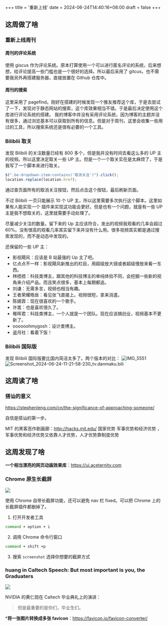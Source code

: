 +++
title = '重新上线'
date = 2024-06-24T14:40:16+08:00
draft = false
+++

## 这周做了啥

### 重新上线周刊

#### 周刊的评论系统

使用 giscus 作为评论系统。原本打算使用一个可以进行匿名评论的系统，后来想想，给评论提高一些门槛也是一个很好的选择。所以最后采用了 gitcus，也不需要我另外再搭建服务器，直接放置在 Github 仓库中。

#### 周刊的搜索

这里采用了 pagefind。刚好在搭建的时候发现一个推友推荐这个库，于是去尝试了一下，发现对于静态网站的搜索，这个库效果相当不错。于是最后决定使用这个库进行评论系统的搭建。
我的博客中并没有采用评论系统，因为博客的主题并没有很多，通过浏览基本可以获取到所有的信息。但是对于周刊，这里会收集一些用过的工具，所以搜索系统还是很有必要的一个工具。

### Biliblii 取关

发现 Bilibili 的关注数量已经有 800 多个，但是我并没有时间去看这么多的 UP 主的视频。所以这里决定取关一些 UP 主。但是一个一个取关实在是太麻烦了，于是我写了一个脚本来进行取关。

```javascript
$(".be-dropdown-item:contains('取消关注')").click();
location.replace(location.href);
```

通过查页面所有的取消关注按钮，然后点击这个按钮，最后刷新页面。

不过 Bilibili 一页只能展示 10 个 UP 主，所以这里需要多次执行这个脚本。这里如果有人能实现一个
插件来实现这功能会更好。但是也有一个问题，就是有一些
UP 主是我不想取关的，这里就需要手动处理了。

尽量减少关注的数量。留下来的 Up 主应该符合，发出的视频我观看的几率会超过 60%。没有很高的观看几率其实留下来并没有什么用。很多视频其实都是通过搜索发现的，而不是动态中发现的。

还保留的一些 UP 主：

- 影视飓风：应该是 B 站最强的 Up 主了吧。
- 亿点点不一样：影视飓风新推出的栏目，用超级放大镜或者超级慢放来看一东西。
- 林捂捂：科技类博主，跟其他的科技博主的单纯体验不同，会挖掘一些新的视角来介绍产品。而且笑点很多，基本上每期都追。
- 刘谦：无需多言，视频也相当有趣。
- 王者荣耀皓辰：看见张飞直接上。视频很短，拿来消遣。
- 陈婧霏：现在很喜欢的一个歌手。
- 许嵩：也是喜欢很久了。
- 稚晖君：科技类博主，一个人就是一个团队。现在应该搞创业，视频基本不更新了。
- oooooohmygosh：设计类博主。
- 盗月社：看着下饭！

### Bilibili 国际版

发现 Bilibili 国际版要比国内简洁太多了。两个版本的对比：
![IMG_5551](https://raw.githubusercontent.com/huyixi/Pics/main/uPic/IMG_5551.PNG)
![Screenshot_2024-06-24-11-21-58-230_tv.danmaku.bili](https://raw.githubusercontent.com/huyixi/Pics/main/uPic/Screenshot_2024-06-24-11-21-58-230_tv.danmaku.bili.jpg)

## 这周读了啥

### 搭讪的意义

https://stephenleng.com/cn/the-significance-of-approaching-someone/

自信是搭讪的第一步。

MIT 的黑客恶作剧画廊：http://hacks.mit.edu/
国家优势 军事优势和经济优势 ，军事优势和经济优势又依靠人才优势，人才优势靠制度优势

## 这周发现了啥

**一个相当漂亮的网页动画效果库**：https://ui.aceternity.com

### Chrome 原生长截屏

![](https://raw.githubusercontent.com/huyixi/Pics/main/uPic/HTjpjm.png)

使用 Chrome 自带长截屏功能，还可以避免 nav 栏 fixed。可以把 Chrome 上的长截屏插件都删掉了。

1. 打开开发者工具

```bash
command + option + i
```

2. 调用 Chrome 命令行窗口

```bash
command + shift +p
```

3. 搜索 `screenshot` 选择你想要的截屏方式

### huang in Caltech Speech: But most important is you, the Graduaters

![](https://raw.githubusercontent.com/huyixi/Pics/main/uPic/4Lkl4M.jpg)

NVIDIA 的黄仁勋在 Caltech 毕业典礼上的演讲：
> 但是最重要的是你们，毕业生们。

***将一张图片转换成多张 favicon**：https://favicon.io/favicon-converter/
